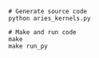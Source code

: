 

```shell
# Generate source code
python aries_kernels.py

# Make and run code
make
make run_py
```
